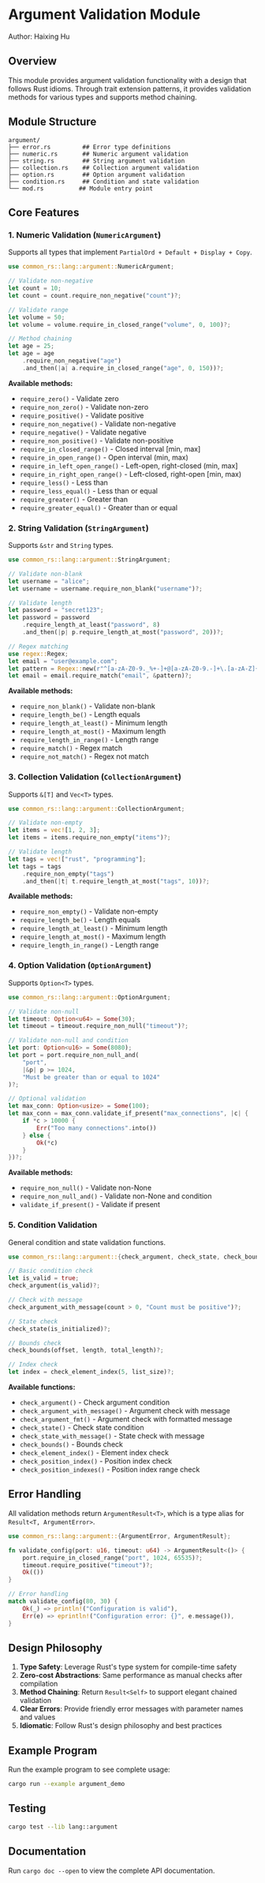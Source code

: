 # Argument Validation Module

Author: Haixing Hu

## Overview

This module provides argument validation functionality with a design that follows Rust idioms. Through trait extension patterns, it provides validation methods for various types and supports method chaining.

## Module Structure

```
argument/
├── error.rs         ## Error type definitions
├── numeric.rs       ## Numeric argument validation
├── string.rs        ## String argument validation
├── collection.rs    ## Collection argument validation
├── option.rs        ## Option argument validation
├── condition.rs     ## Condition and state validation
└── mod.rs          ## Module entry point
```

## Core Features

### 1. Numeric Validation (`NumericArgument`)

Supports all types that implement `PartialOrd + Default + Display + Copy`.

```rust
use common_rs::lang::argument::NumericArgument;

// Validate non-negative
let count = 10;
let count = count.require_non_negative("count")?;

// Validate range
let volume = 50;
let volume = volume.require_in_closed_range("volume", 0, 100)?;

// Method chaining
let age = 25;
let age = age
    .require_non_negative("age")
    .and_then(|a| a.require_in_closed_range("age", 0, 150))?;
```

**Available methods:**
- `require_zero()` - Validate zero
- `require_non_zero()` - Validate non-zero
- `require_positive()` - Validate positive
- `require_non_negative()` - Validate non-negative
- `require_negative()` - Validate negative
- `require_non_positive()` - Validate non-positive
- `require_in_closed_range()` - Closed interval [min, max]
- `require_in_open_range()` - Open interval (min, max)
- `require_in_left_open_range()` - Left-open, right-closed (min, max]
- `require_in_right_open_range()` - Left-closed, right-open [min, max)
- `require_less()` - Less than
- `require_less_equal()` - Less than or equal
- `require_greater()` - Greater than
- `require_greater_equal()` - Greater than or equal

### 2. String Validation (`StringArgument`)

Supports `&str` and `String` types.

```rust
use common_rs::lang::argument::StringArgument;

// Validate non-blank
let username = "alice";
let username = username.require_non_blank("username")?;

// Validate length
let password = "secret123";
let password = password
    .require_length_at_least("password", 8)
    .and_then(|p| p.require_length_at_most("password", 20))?;

// Regex matching
use regex::Regex;
let email = "user@example.com";
let pattern = Regex::new(r"^[a-zA-Z0-9._%+-]+@[a-zA-Z0-9.-]+\.[a-zA-Z]{2,}$")?;
let email = email.require_match("email", &pattern)?;
```

**Available methods:**
- `require_non_blank()` - Validate non-blank
- `require_length_be()` - Length equals
- `require_length_at_least()` - Minimum length
- `require_length_at_most()` - Maximum length
- `require_length_in_range()` - Length range
- `require_match()` - Regex match
- `require_not_match()` - Regex not match

### 3. Collection Validation (`CollectionArgument`)

Supports `&[T]` and `Vec<T>` types.

```rust
use common_rs::lang::argument::CollectionArgument;

// Validate non-empty
let items = vec![1, 2, 3];
let items = items.require_non_empty("items")?;

// Validate length
let tags = vec!["rust", "programming"];
let tags = tags
    .require_non_empty("tags")
    .and_then(|t| t.require_length_at_most("tags", 10))?;
```

**Available methods:**
- `require_non_empty()` - Validate non-empty
- `require_length_be()` - Length equals
- `require_length_at_least()` - Minimum length
- `require_length_at_most()` - Maximum length
- `require_length_in_range()` - Length range

### 4. Option Validation (`OptionArgument`)

Supports `Option<T>` types.

```rust
use common_rs::lang::argument::OptionArgument;

// Validate non-null
let timeout: Option<u64> = Some(30);
let timeout = timeout.require_non_null("timeout")?;

// Validate non-null and condition
let port: Option<u16> = Some(8080);
let port = port.require_non_null_and(
    "port",
    |&p| p >= 1024,
    "Must be greater than or equal to 1024"
)?;

// Optional validation
let max_conn: Option<usize> = Some(100);
let max_conn = max_conn.validate_if_present("max_connections", |c| {
    if *c > 10000 {
        Err("Too many connections".into())
    } else {
        Ok(*c)
    }
})?;
```

**Available methods:**
- `require_non_null()` - Validate non-None
- `require_non_null_and()` - Validate non-None and condition
- `validate_if_present()` - Validate if present

### 5. Condition Validation

General condition and state validation functions.

```rust
use common_rs::lang::argument::{check_argument, check_state, check_bounds};

// Basic condition check
let is_valid = true;
check_argument(is_valid)?;

// Check with message
check_argument_with_message(count > 0, "Count must be positive")?;

// State check
check_state(is_initialized)?;

// Bounds check
check_bounds(offset, length, total_length)?;

// Index check
let index = check_element_index(5, list_size)?;
```

**Available functions:**
- `check_argument()` - Check argument condition
- `check_argument_with_message()` - Argument check with message
- `check_argument_fmt()` - Argument check with formatted message
- `check_state()` - Check state condition
- `check_state_with_message()` - State check with message
- `check_bounds()` - Bounds check
- `check_element_index()` - Element index check
- `check_position_index()` - Position index check
- `check_position_indexes()` - Position index range check

## Error Handling

All validation methods return `ArgumentResult<T>`, which is a type alias for `Result<T, ArgumentError>`.

```rust
use common_rs::lang::argument::{ArgumentError, ArgumentResult};

fn validate_config(port: u16, timeout: u64) -> ArgumentResult<()> {
    port.require_in_closed_range("port", 1024, 65535)?;
    timeout.require_positive("timeout")?;
    Ok(())
}

// Error handling
match validate_config(80, 30) {
    Ok(_) => println!("Configuration is valid"),
    Err(e) => eprintln!("Configuration error: {}", e.message()),
}
```

## Design Philosophy

1. **Type Safety**: Leverage Rust's type system for compile-time safety
2. **Zero-cost Abstractions**: Same performance as manual checks after compilation
3. **Method Chaining**: Return `Result<Self>` to support elegant chained validation
4. **Clear Errors**: Provide friendly error messages with parameter names and values
5. **Idiomatic**: Follow Rust's design philosophy and best practices

## Example Program

Run the example program to see complete usage:

```bash
cargo run --example argument_demo
```

## Testing

```bash
cargo test --lib lang::argument
```

## Documentation

Run `cargo doc --open` to view the complete API documentation.
